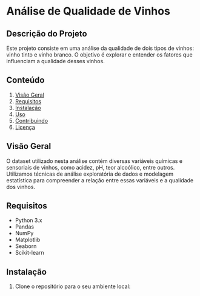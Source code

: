 # Análise de Qualidade de Vinhos

## Descrição do Projeto
Este projeto consiste em uma análise da qualidade de dois tipos de vinhos: vinho tinto e vinho branco. O objetivo é explorar e entender os fatores que influenciam a qualidade desses vinhos.

## Conteúdo
1. [Visão Geral](#visão-geral)
2. [Requisitos](#requisitos)
3. [Instalação](#instalação)
4. [Uso](#uso)
5. [Contribuindo](#contribuindo)
6. [Licença](#licença)

## Visão Geral
O dataset utilizado nesta análise contém diversas variáveis químicas e sensoriais de vinhos, como acidez, pH, teor alcoólico, entre outros. Utilizamos técnicas de análise exploratória de dados e modelagem estatística para compreender a relação entre essas variáveis e a qualidade dos vinhos.

## Requisitos
- Python 3.x
- Pandas
- NumPy
- Matplotlib
- Seaborn
- Scikit-learn

## Instalação
1. Clone o repositório para o seu ambiente local:
   
